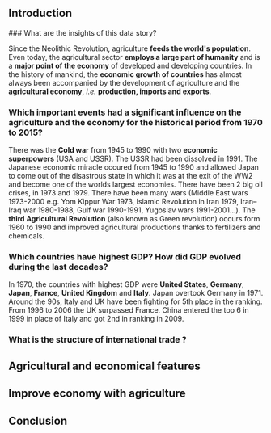 ## Introduction <a name="preface"></a>

<div style="float: right; max-width: 50%;" w3-include-html="plots/wordcloud2.html"></div>
### What are the insights of this data story?

Since the Neolithic Revolution, agriculture **feeds the world's population**. Even today, the agricultural sector **employs a large part of humanity** and is a **major point of the economy** of developed and developing countries. In the history of mankind, the **economic growth of countries** has almost always been accompanied by the development of agriculture and the **agricultural economy**, *i.e.* **production, imports and exports**.

### Which important events had a significant influence on the agriculture and the economy for the historical period from 1970 to 2015?

There was the **Cold war** from 1945 to 1990 with two **economic superpowers** (USA and USSR). The USSR had been dissolved in 1991. The Japanese economic miracle occured from 1945 to 1990 and allowed Japan to come out of the disastrous state in which it was at the exit of the WW2 and become one of the worlds largest economies. There have been 2 big oil crises, in 1973 and 1979. There have been many wars (Middle East wars 1973-2000 e.g. Yom Kippur War 1973, Islamic Revolution in Iran 1979, Iran–Iraq war 1980-1988, Gulf war 1990-1991, Yugoslav wars 1991-2001...). The **third Agricultural Revolution** (also known as Green revolution) occurs form 1960 to 1990 and improved agricultural productions thanks to fertilizers and chemicals.

### Which countries have highest GDP? How did GDP evolved during the last decades?
In 1970, the countries with highest GDP were **United States**, **Germany**, **Japan**, **France**, **United Kingdom** and **Italy**. Japan overtook Germany in 1971. Around the 90s, Italy and UK have been fighting for 5th place in the ranking. From 1996 to 2006 the UK surpassed France. China entered the top 6 in 1999 in place of Italy and got 2nd in ranking in 2009.

### What is the structure of international trade ?

## Agricultural and economical features <a name="sources"></a>

## Improve economy with agriculture <a name="results"></a>

## Conclusion <a name="conclusion"></a>

<!--- <div w3-include-html="plots/wordcloud1.html"></div> -->

<!--- <div w3-include-html="plots/map2.html"></div> -->

<!--- <div w3-include-html="plots/map1.html"></div> -->
